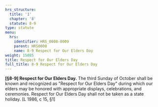 ```yaml
---
hrs_structure:
  title: '1'
  chapter: '8'
  statute: 8-9
type: statute
menu:
  hrs:
    identifier: HRS_0008-0009
    parent: HRS0008
    name: 8-9 Respect for Our Elders Day
weight: 15085
title: Respect for Our Elders Day
full_title: 8-9 Respect for Our Elders Day
---
```

**[§8-9] Respect for Our Elders Day.** The third Sunday of October shall be known and recognized as "Respect for Our Elders Day" during which our elders may be honored with appropriate displays, celebrations, and ceremonies. Respect for Our Elders Day shall not be taken as a state holiday. [L 1986, c 15, §1]